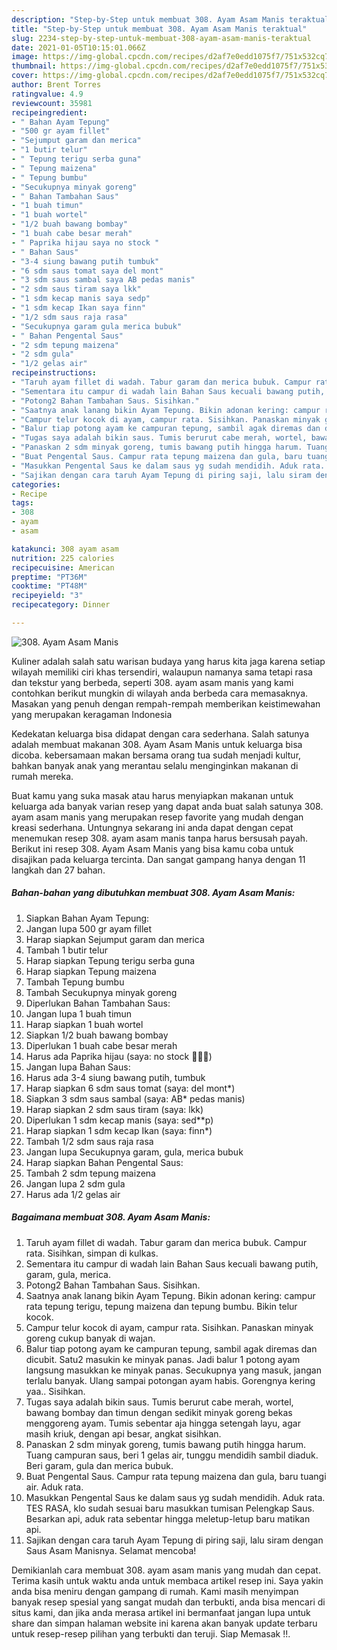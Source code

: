 ```yaml
---
description: "Step-by-Step untuk membuat 308. Ayam Asam Manis teraktual"
title: "Step-by-Step untuk membuat 308. Ayam Asam Manis teraktual"
slug: 2234-step-by-step-untuk-membuat-308-ayam-asam-manis-teraktual
date: 2021-01-05T10:15:01.066Z
image: https://img-global.cpcdn.com/recipes/d2af7e0edd1075f7/751x532cq70/308-ayam-asam-manis-foto-resep-utama.jpg
thumbnail: https://img-global.cpcdn.com/recipes/d2af7e0edd1075f7/751x532cq70/308-ayam-asam-manis-foto-resep-utama.jpg
cover: https://img-global.cpcdn.com/recipes/d2af7e0edd1075f7/751x532cq70/308-ayam-asam-manis-foto-resep-utama.jpg
author: Brent Torres
ratingvalue: 4.9
reviewcount: 35981
recipeingredient:
- " Bahan Ayam Tepung"
- "500 gr ayam fillet"
- "Sejumput garam dan merica"
- "1 butir telur"
- " Tepung terigu serba guna"
- " Tepung maizena"
- " Tepung bumbu"
- "Secukupnya minyak goreng"
- " Bahan Tambahan Saus"
- "1 buah timun"
- "1 buah wortel"
- "1/2 buah bawang bombay"
- "1 buah cabe besar merah"
- " Paprika hijau saya no stock "
- " Bahan Saus"
- "3-4 siung bawang putih tumbuk"
- "6 sdm saus tomat saya del mont"
- "3 sdm saus sambal saya AB pedas manis"
- "2 sdm saus tiram saya lkk"
- "1 sdm kecap manis saya sedp"
- "1 sdm kecap Ikan saya finn"
- "1/2 sdm saus raja rasa"
- "Secukupnya garam gula merica bubuk"
- " Bahan Pengental Saus"
- "2 sdm tepung maizena"
- "2 sdm gula"
- "1/2 gelas air"
recipeinstructions:
- "Taruh ayam fillet di wadah. Tabur garam dan merica bubuk. Campur rata. Sisihkan, simpan di kulkas."
- "Sementara itu campur di wadah lain Bahan Saus kecuali bawang putih, garam, gula, merica."
- "Potong2 Bahan Tambahan Saus. Sisihkan."
- "Saatnya anak lanang bikin Ayam Tepung. Bikin adonan kering: campur rata tepung terigu, tepung maizena dan tepung bumbu. Bikin telur kocok."
- "Campur telur kocok di ayam, campur rata. Sisihkan. Panaskan minyak goreng cukup banyak di wajan."
- "Balur tiap potong ayam ke campuran tepung, sambil agak diremas dan dicubit. Satu2 masukin ke minyak panas. Jadi balur 1 potong ayam langsung masukkan ke minyak panas. Secukupnya yang masuk, jangan terlalu banyak. Ulang sampai potongan ayam habis. Gorengnya kering yaa.. Sisihkan."
- "Tugas saya adalah bikin saus. Tumis berurut cabe merah, wortel, bawang bombay dan timun dengan sedikit minyak goreng bekas menggoreng ayam. Tumis sebentar aja hingga setengah layu, agar masih kriuk, dengan api besar, angkat sisihkan."
- "Panaskan 2 sdm minyak goreng, tumis bawang putih hingga harum. Tuang campuran saus, beri 1 gelas air, tunggu mendidih sambil diaduk. Beri garam, gula dan merica bubuk."
- "Buat Pengental Saus. Campur rata tepung maizena dan gula, baru tuangi air. Aduk rata."
- "Masukkan Pengental Saus ke dalam saus yg sudah mendidih. Aduk rata. TES RASA, klo sudah sesuai baru masukkan tumisan Pelengkap Saus. Besarkan api, aduk rata sebentar hingga meletup-letup baru matikan api."
- "Sajikan dengan cara taruh Ayam Tepung di piring saji, lalu siram dengan Saus Asam Manisnya. Selamat mencoba!"
categories:
- Recipe
tags:
- 308
- ayam
- asam

katakunci: 308 ayam asam 
nutrition: 225 calories
recipecuisine: American
preptime: "PT36M"
cooktime: "PT48M"
recipeyield: "3"
recipecategory: Dinner

---
```



![308. Ayam Asam Manis](https://img-global.cpcdn.com/recipes/d2af7e0edd1075f7/751x532cq70/308-ayam-asam-manis-foto-resep-utama.jpg)

Kuliner adalah salah satu warisan budaya yang harus kita jaga karena setiap wilayah memiliki ciri khas tersendiri, walaupun namanya sama tetapi rasa dan tekstur yang berbeda, seperti 308. ayam asam manis yang kami contohkan berikut mungkin di wilayah anda berbeda cara memasaknya. Masakan yang penuh dengan rempah-rempah memberikan keistimewahan yang merupakan keragaman Indonesia

Kedekatan keluarga bisa didapat dengan cara sederhana. Salah satunya adalah membuat makanan 308. Ayam Asam Manis untuk keluarga bisa dicoba. kebersamaan makan bersama orang tua sudah menjadi kultur, bahkan banyak anak yang merantau selalu menginginkan makanan di rumah mereka.



Buat kamu yang suka masak atau harus menyiapkan makanan untuk keluarga ada banyak varian resep yang dapat anda buat salah satunya 308. ayam asam manis yang merupakan resep favorite yang mudah dengan kreasi sederhana. Untungnya sekarang ini anda dapat dengan cepat menemukan resep 308. ayam asam manis tanpa harus bersusah payah.
Berikut ini resep 308. Ayam Asam Manis yang bisa kamu coba untuk disajikan pada keluarga tercinta. Dan sangat gampang hanya dengan 11 langkah dan 27 bahan.


<!--inarticleads1-->

##### Bahan-bahan yang dibutuhkan membuat 308. Ayam Asam Manis:

1. Siapkan  Bahan Ayam Tepung:
1. Jangan lupa 500 gr ayam fillet
1. Harap siapkan Sejumput garam dan merica
1. Tambah 1 butir telur
1. Harap siapkan  Tepung terigu serba guna
1. Harap siapkan  Tepung maizena
1. Tambah  Tepung bumbu
1. Tambah Secukupnya minyak goreng
1. Diperlukan  Bahan Tambahan Saus:
1. Jangan lupa 1 buah timun
1. Harap siapkan 1 buah wortel
1. Siapkan 1/2 buah bawang bombay
1. Diperlukan 1 buah cabe besar merah
1. Harus ada  Paprika hijau (saya: no stock 🤷🏻‍♀️)
1. Jangan lupa  Bahan Saus:
1. Harus ada 3-4 siung bawang putih, tumbuk
1. Harap siapkan 6 sdm saus tomat (saya: del mont*)
1. Siapkan 3 sdm saus sambal (saya: AB* pedas manis)
1. Harap siapkan 2 sdm saus tiram (saya: lkk)
1. Diperlukan 1 sdm kecap manis (saya: sed**p)
1. Harap siapkan 1 sdm kecap Ikan (saya: finn*)
1. Tambah 1/2 sdm saus raja rasa
1. Jangan lupa Secukupnya garam, gula, merica bubuk
1. Harap siapkan  Bahan Pengental Saus:
1. Tambah 2 sdm tepung maizena
1. Jangan lupa 2 sdm gula
1. Harus ada 1/2 gelas air




<!--inarticleads2-->

##### Bagaimana membuat  308. Ayam Asam Manis:

1. Taruh ayam fillet di wadah. Tabur garam dan merica bubuk. Campur rata. Sisihkan, simpan di kulkas.
1. Sementara itu campur di wadah lain Bahan Saus kecuali bawang putih, garam, gula, merica.
1. Potong2 Bahan Tambahan Saus. Sisihkan.
1. Saatnya anak lanang bikin Ayam Tepung. Bikin adonan kering: campur rata tepung terigu, tepung maizena dan tepung bumbu. Bikin telur kocok.
1. Campur telur kocok di ayam, campur rata. Sisihkan. Panaskan minyak goreng cukup banyak di wajan.
1. Balur tiap potong ayam ke campuran tepung, sambil agak diremas dan dicubit. Satu2 masukin ke minyak panas. Jadi balur 1 potong ayam langsung masukkan ke minyak panas. Secukupnya yang masuk, jangan terlalu banyak. Ulang sampai potongan ayam habis. Gorengnya kering yaa.. Sisihkan.
1. Tugas saya adalah bikin saus. Tumis berurut cabe merah, wortel, bawang bombay dan timun dengan sedikit minyak goreng bekas menggoreng ayam. Tumis sebentar aja hingga setengah layu, agar masih kriuk, dengan api besar, angkat sisihkan.
1. Panaskan 2 sdm minyak goreng, tumis bawang putih hingga harum. Tuang campuran saus, beri 1 gelas air, tunggu mendidih sambil diaduk. Beri garam, gula dan merica bubuk.
1. Buat Pengental Saus. Campur rata tepung maizena dan gula, baru tuangi air. Aduk rata.
1. Masukkan Pengental Saus ke dalam saus yg sudah mendidih. Aduk rata. TES RASA, klo sudah sesuai baru masukkan tumisan Pelengkap Saus. Besarkan api, aduk rata sebentar hingga meletup-letup baru matikan api.
1. Sajikan dengan cara taruh Ayam Tepung di piring saji, lalu siram dengan Saus Asam Manisnya. Selamat mencoba!




Demikianlah cara membuat 308. ayam asam manis yang mudah dan cepat. Terima kasih untuk waktu anda untuk membaca artikel resep ini. Saya yakin anda bisa meniru dengan gampang di rumah. Kami masih menyimpan banyak resep spesial yang sangat mudah dan terbukti, anda bisa mencari di situs kami, dan jika anda merasa artikel ini bermanfaat jangan lupa untuk share dan simpan halaman website ini karena akan banyak update terbaru untuk resep-resep pilihan yang terbukti dan teruji. Siap Memasak !!. 
